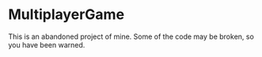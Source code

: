 # MultiplayerGame
This is an abandoned project of mine. Some of the code may be broken, so you have been warned.
